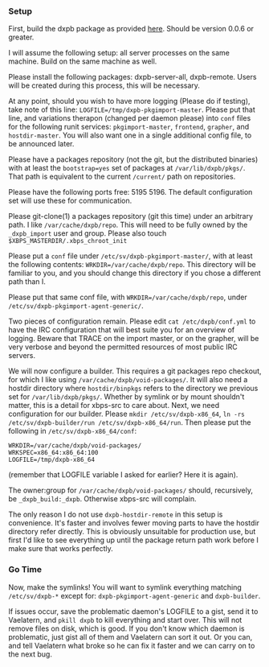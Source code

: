### Setup

First, build the dxpb package as provided
[here](https://github.com/Vaelatern/void-packages/tree/dxpb/). Should be
version 0.0.6 or greater.

I will assume the following setup: all server processes on the same machine.
Build on the same machine as well.

Please install the following packages: dxpb-server-all, dxpb-remote. Users will
be created during this process, this will be necessary.

At any point, should you wish to have more logging (Please do if testing), take
note of this line: `LOGFILE=/tmp/dxpb-pkgimport-master`. Please put that line,
and variations therapon (changed per daemon please) into `conf` files for the
following runit services: `pkgimport-master`, `frontend`, `grapher`, and
`hostdir-master`. You will also want one in a single additional config file,
to be announced later.

Please have a packages repository (not the git, but the distributed binaries)
with at least the `bootstrap=yes` set of packages at `/var/lib/dxpb/pkgs/`.
That path is equivalent to the current `/current/` path on repositories.

Please have the following ports free: 5195 5196. The default configuration set
will use these for communication.

Please git-clone(1) a packages repository (git this time) under an arbitrary
path. I like `/var/cache/dxpb/repo`. This will need to be fully owned by the
`_dxpb_import` user and group. Please also touch
`$XBPS_MASTERDIR/.xbps_chroot_init`

Please put a `conf` file under `/etc/sv/dxpb-pkgimport-master/`, with at least
the following contents: `WRKDIR=/var/cache/dxpb/repo`. This directory will be
familiar to you, and you should change this directory if you chose a different
path than I.

Please put that same conf file, with `WRKDIR=/var/cache/dxpb/repo`, under
`/etc/sv/dxpb-pkgimport-agent-generic/`.

Two pieces of configuration remain. Please edit `cat /etc/dxpb/conf.yml` to
have the IRC configuration that will best suite you for an overview of logging.
Beware that TRACE on the import master, or on the grapher, will be very verbose
and beyond the permitted resources of most public IRC servers.

We will now configure a builder. This requires a git packages repo checkout,
for which I like using `/var/cache/dxpb/void-packages/`. It will also need
a hostdir directory where `hostdir/binpkgs` refers to the directory we previous
set for `/var/lib/dxpb/pkgs/`.
Whether by symlink or by mount shouldn't matter,
this is a detail for xbps-src to care about. Next, we need configuration for
our builder. Please `mkdir /etc/sv/dxpb-x86_64`, `ln -rs
/etc/sv/dxpb-builder/run /etc/sv/dxpb-x86_64/run`. Then please put the
following in `/etc/sv/dxpb-x86_64/conf`:
```
WRKDIR=/var/cache/dxpb/void-packages/
WRKSPEC=x86_64:x86_64:100
LOGFILE=/tmp/dxpb-x86_64
```
(remember that LOGFILE variable I asked for earlier? Here it is again).

The owner:group for `/var/cache/dxpb/void-packages/` should, recursively,
be `_dxpb_build:_dxpb`. Otherwise xbps-src will complain.

The only reason I do not use `dxpb-hostdir-remote` in this setup is
convenience. It's faster and involves fewer moving parts to have the hostdir
directory refer directly. This is obviously unsuitable for production use, but
first I'd like to see everything up until the package return path work before
I make sure that works perfectly.

### Go Time

Now, make the symlinks! You will want to symlink everything matching
`/etc/sv/dxpb-*` except for: `dxpb-pkgimport-agent-generic` and `dxpb-builder`.

If issues occur, save the problematic daemon's LOGFILE to a gist, send it to
Vaelatern, and `pkill dxpb` to kill everything and start over. This will not
remove files on disk, which is good. If you don't know which daemon is
problematic, just gist all of them and Vaelatern can sort it out. Or you can,
and tell Vaelatern what broke so he can fix it faster and we can carry on to
the next bug.
